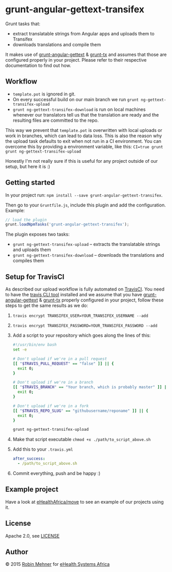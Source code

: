 # grunt-angular-gettext-transifex

Grunt tasks that:

- extract translatable strings from Angular apps and uploads them to Transifex
- downloads translations and compile them

It makes use of [grunt-angular-gettext](https://github.com/rubenv/grunt-angular-gettext) & [grunt-tx](https://github.com/eHealthAfrica/grunt-tx) and assumes that those are configured properly in your project. Please refer to their respective documentation to find out how.

## Workflow

- `template.pot` is ignored in git.
- On every successful build on our main branch we run `grunt ng-gettext-transifex-upload`
- `grunt ng-gettext-transifex-download` is run on local machines whenever our translators tell us that the translation are ready and the resulting files are committed to the repo.

This way we prevent that `template.pot` is overwritten with local uploads or work in branches, which can lead to data loss. This is also the reason why the upload task defaults to exit when not run in a CI environment. You can overcome this by providing a environment variable, like this: `CI=true grunt grunt ng-gettext-transifex-upload`

Honestly I'm not really sure if this is useful for any project outside of our setup, but here it is :)

## Getting started

In your project run: `npm install --save grunt-angular-gettext-transifex`.

Then go to your `Gruntfile.js`, include this plugin and add the configuration. Example:

```javascript
// load the plugin
grunt.loadNpmTasks('grunt-angular-gettext-transifex');
```

The plugin exposes two tasks:

- `grunt ng-gettext-transifex-upload` – extracts the translatable strings and uploads them
- `grunt ng-gettext-transifex-download` – downloads the translations and compiles them

## Setup for TravisCI

As described our upload workflow is fully automated on [TravisCI](http://travis-ci.org). You need to have the [travis CLI tool](https://github.com/travis-ci/travis) installed and we assume that you have [grunt-angular-gettext](https://github.com/rubenv/grunt-angular-gettext) & [grunt-tx](https://github.com/eHealthAfrica/grunt-tx) properly configured in your project, follow these steps to get the same results as we do:

1. `travis encrypt TRANSIFEX_USER=YOUR_TRANSIFEX_USERNAME --add`
2. `travis encrypt TRANSIFEX_PASSWORD=YOUR_TRANSIFEX_PASSWORD --add`
3. Add a script to your repository which goes along the lines of this:
    ```bash
    #!/usr/bin/env bash
    set -e

    # Don't upload if we're in a pull request
    [[ "$TRAVIS_PULL_REQUEST" == "false" ]] || {
      exit 0;
    }

    # Don't upload if we're in a branch
    [[ "$TRAVIS_BRANCH" == "Your branch, which is probably master" ]] || {
      exit 0;
    }

    # Don't upload if we're in a fork
    [[ "$TRAVIS_REPO_SLUG" == "githubusername/reponame" ]] || {
      exit 0;
    }

    grunt ng-gettext-transifex-upload
    ```

4. Make that script executable `chmod +x ./path/to_script_above.sh`
5. Add this to your `.travis.yml`
    ```yaml
    after_success:
      - /path/to_script_above.sh
    ```
6. Commit everything, push and be happy :)

## Example project

Have a look at [eHealthAfrica/move](github.com/eHealthAfrica/move) to see an example of our projects using it.

## License

Apache 2.0, see [LICENSE](/LICENSE)

## Author

© 2015 [Robin Mehner](http://coding-robin.de) for [eHealth Systems Africa](http://ehealthafrica.org)
